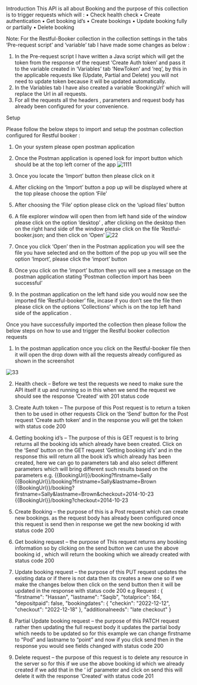Introduction
This API is all about Booking  and the purpose of this collection is to trigger requests which will :
•	Check health check 
•	Create authentication 
•	Get booking id’s 
•	Create bookings
•	Update booking fully or partially 
•	Delete booking   


Note:
 For the Restful-Booker collection in the collection settings in the tabs  ‘Pre-request script’ and ‘variable’ tab I have made some changes as below : 
1) In the Pre-request script I have written a Java script which will get the token from the response of the request ‘Create Auth token’  and pass it to the variable created in ‘Variables’ tab ‘NewToken’ and ‘req’, by this in the applicable requests like (Update, Partial and Delete) you will not need to update token because it will be updated automatically.
2) In the Variables tab I have also created a variable ‘BookingUrl’ which will replace the Url in all requests. 
3) For all the requests all the headers , parameters and request body has already been configured for your convenience. 

Setup 

Please follow the below steps to import and setup the postman collection configured for Restful booker : 
1)	On your system please open postman application
2)	Once the Postman application is opened look for import button which should be at the top left  corner of the app
![1111](https://user-images.githubusercontent.com/111247381/184608371-5b9fd32a-b768-4347-81da-7516f833e6d3.png)


3)	Once you locate the ‘Import’ button then please click on it
4)	After clicking on the ‘Import’ button a pop up will be displayed where at the top please choose the option ‘File’ 
5)	After choosing the ‘File’ option please click on the ‘upload files’ button
6)	 A file explorer window will open then from left hand side of the window please click on the option ‘desktop’ , after clicking on the desktop then on the right hand side of the window please click on the file ‘Restful-booker.json; and then click on ‘Open’
![22](https://user-images.githubusercontent.com/111247381/184608636-5ff2ab3f-707b-4692-9db5-cfeffece3042.png)


8)	Once you click ‘Open’ then in the Postman application you will see the file you have selected and on the bottom of the pop up you will see the option ‘Import’, please click the ‘import’ button
9)	Once you click on the ‘import’ button then you will see a message on the postman application stating ‘Postman collection import has been successful’
10)	In the postman application on the left hand side you would now see the imported file ‘Restful-booker’ file, incase if you don’t see the file then please click on the options ‘Collections’ which is on the top left hand side of the application .


Once you have successfully imported the collection then please follow the below steps on how to use and trigger the Restful booker collection requests
1)	In the postman application once you click on the Restful-booker file then it will open the drop down with all the requests already configured  as shown in the screenshot 

![33](https://user-images.githubusercontent.com/111247381/184609220-8ce620a7-b779-4ea8-b629-72fc008f87f0.png)


2)	Health check – Before we test the requests we need to make sure the API itself it up and running so in this when we send the request we should see the response ‘Created’ with 201 status code

3)	Create Auth token – The purpose of  this Post request is to return a token then to be used in other requests
Click on the ‘Send’ button for the Post request ‘Create auth token’ and in the response you will get the token with status code 200 

4)	Getting booking id’s – The purpose of this is  GET request is to bring returns all the booking ids which already have been created. 
Click on the ‘Send’ button on the GET request ‘Getting booking id’s’ and in the response this will return all the book id’s which already has been created, here we can go to parameters tab and also select different parameters which will bring different such results based on the parameters  e.g. 
{{BookingUrl}}/booking?firstname=Sally
{{BookingUrl}}/booking?firstname=Sally&lastname=Brown
{{BookingUrl}}/booking?firstname=Sally&lastname=Brown&checkout=2014-10-23
{{BookingUrl}}/booking?checkout=2014-10-23

5)	Create Booking – the purpose of this is a Post request which can create new bookings.
as the request body has already been configured once this request is send then in response we get the new booking id with status code 200  

6)	Get booking request – the purpose of This request returns any booking information so by clicking on the send button 
we can use the above booking id , which will return  the booking which we already created with status code 200 

7)	Update booking request – the purpose of this PUT request updates the existing data or if there is not data then its creates a new one  so if we make the changes below then click on the send button then it will be updated in the response with status code 200 e.g 
Request : 
{
    "firstname": "Hassan",
    "lastname": "Saqib",
    "totalprice": 164,
    "depositpaid": false,
    "bookingdates": {
        "checkin": "2022-12-12",
        "checkout": "2022-12-18"
    },
    "additionalneeds": "late checkout"
} 


8)	Partial Update booking request – the purpose of  this PATCH request rather then updating the full request body it updates the partial body which needs to be updated so for this example we can change firstname  to “Pod” and lastname to “point” and now if you click send then in the response you would see fields changed with status code 200 

9)	Delete request – the purpose of this request is to delete any resource in the server so for this if we use the above booking id which we already created if we add that in the ‘ id’ parameter  and click on send this will delete it with the response ‘Created’ with status code 201











